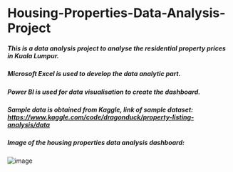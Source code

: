 # Housing-Properties-Data-Analysis-Project

##### This is a data analysis project to analyse the residential property prices in Kuala Lumpur. 
##### **Microsoft Excel** is used to develop the data analytic part. 
##### **Power BI** is used for data visualisation to create the dashboard.  
##### Sample data is obtained from Kaggle, link of sample dataset: https://www.kaggle.com/code/dragonduck/property-listing-analysis/data 

##### Image of the housing properties data analysis dashboard:
![image](https://user-images.githubusercontent.com/85103656/210803206-194d3eff-8760-4f38-b514-d5cd55b42cde.png)
